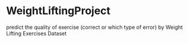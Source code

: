 # WeightLiftingProject

predict the quality of exercise (correct or which type of error) by Weight Lifting Exercises Dataset

